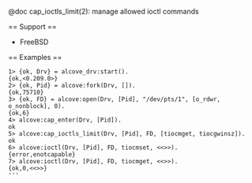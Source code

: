 @doc cap_ioctls_limit(2): manage allowed ioctl commands

== Support ==

* FreeBSD

== Examples ==

```
1> {ok, Drv} = alcove_drv:start().
{ok,<0.209.0>}
2> {ok, Pid} = alcove:fork(Drv, []).
{ok,75710}
3> {ok, FD} = alcove:open(Drv, [Pid], "/dev/pts/1", [o_rdwr, o_nonblock], 0).
{ok,6}
4> alcove:cap_enter(Drv, [Pid]).
ok
5> alcove:cap_ioctls_limit(Drv, [Pid], FD, [tiocmget, tiocgwinsz]).
ok
6> alcove:ioctl(Drv, [Pid], FD, tiocmset, <<>>).
{error,enotcapable}
7> alcove:ioctl(Drv, [Pid], FD, tiocmget, <<>>).
{ok,0,<<>>}
'''

